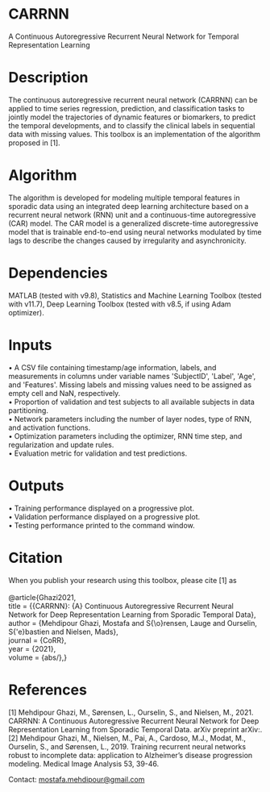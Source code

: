 # CARRNN
A Continuous Autoregressive Recurrent Neural Network for Temporal Representation Learning
<br />

# Description
The continuous autoregressive recurrent neural network (CARRNN) can be applied to time series regression, prediction, and classification tasks to jointly model the trajectories of dynamic features or biomarkers, to predict the temporal developments, and to classify the clinical labels in sequential data with missing values. This toolbox is an implementation of the algorithm proposed in [1].
<br />

# Algorithm
The algorithm is developed for modeling multiple temporal features in sporadic data using an integrated deep learning architecture based on a recurrent neural network (RNN) unit and a continuous-time autoregressive (CAR) model. The CAR model is a generalized discrete-time autoregressive model that is trainable end-to-end using neural networks modulated by time lags to describe the changes caused by irregularity and asynchronicity.
<br />

# Dependencies
MATLAB (tested with v9.8), Statistics and Machine Learning Toolbox (tested with v11.7), Deep Learning Toolbox (tested with v8.5, if using Adam optimizer).
<br />

# Inputs
•	A CSV file containing timestamp/age information, labels, and measurements in columns under variable names 'SubjectID', 'Label', 'Age', and 'Features'. Missing labels and missing values need to be assigned as empty cell and NaN, respectively.
<br />
•	Proportion of validation and test subjects to all available subjects in data partitioning.
<br />
•	Network parameters including the number of layer nodes, type of RNN, and activation functions.
<br />
•	Optimization parameters including the optimizer, RNN time step, and regularization and update rules.
<br />
•	Evaluation metric for validation and test predictions.
<br />

# Outputs
•	Training performance displayed on a progressive plot.
<br />
•	Validation performance displayed on a progressive plot.
<br />
•	Testing performance printed to the command window.
<br />

# Citation
When you publish your research using this toolbox, please cite [1] as
<br />
<br />
@article{Ghazi2021,
<br />
  title = {{CARRNN}: {A} Continuous Autoregressive Recurrent Neural Network for Deep Representation Learning from Sporadic Temporal Data},
  <br />
  author = {Mehdipour Ghazi, Mostafa and S{\o}rensen, Lauge and Ourselin, S{\'e}bastien and Nielsen, Mads},
  <br />
  journal = {CoRR},
  <br />
  year = {2021},
  <br />
  volume = {abs/},}
<br />

# References
[1] Mehdipour Ghazi, M., Sørensen, L., Ourselin, S., and Nielsen, M., 2021. CARRNN: A Continuous Autoregressive Recurrent Neural Network for Deep Representation Learning
from Sporadic Temporal Data. arXiv preprint arXiv:.
<br />
[2] Mehdipour Ghazi, M., Nielsen, M., Pai, A., Cardoso, M.J., Modat, M., Ourselin, S., and Sørensen, L., 2019. Training recurrent neural networks robust to incomplete data: application to Alzheimer’s disease progression modeling. Medical Image Analysis 53, 39-46.
<br />

Contact: mostafa.mehdipour@gmail.com
<br />
